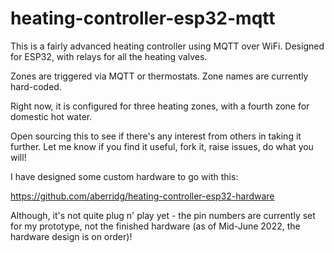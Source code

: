 # heating-controller-esp32-mqtt

This is a fairly advanced heating controller using MQTT over WiFi. Designed for ESP32, with relays for all the heating valves.

Zones are triggered via MQTT or thermostats. Zone names are currently hard-coded.

Right now, it is configured for three heating zones, with a fourth zone for domestic hot water.

Open sourcing this to see if there's any interest from others in taking it further. Let me know if you find it useful, fork it, raise issues, do what you will!

I have designed some custom hardware to go with this:

https://github.com/aberridg/heating-controller-esp32-hardware

Although, it's not quite plug n' play yet - the pin numbers are currently set for my prototype, not the finished hardware (as of Mid-June 2022, the hardware design is on order)!

